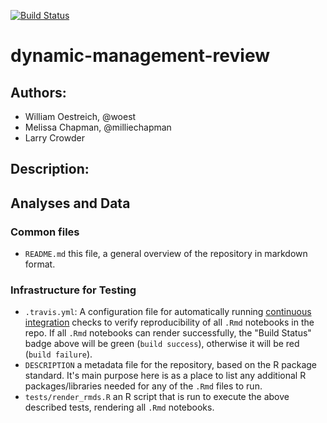 [![Build Status](https://travis-ci.org/milliechapman/dynamic-management-review.svg?branch=master)](https://travis-ci.org/milliechapman/dynamic-management-review)

# dynamic-management-review

## Authors:

- William Oestreich, @woest
- Melissa Chapman, @milliechapman
- Larry Crowder

## Description:

## Analyses and Data


### Common files

- `README.md` this file, a general overview of the repository in markdown format.  

### Infrastructure for Testing

- `.travis.yml`: A configuration file for automatically running [continuous integration](https://travis-ci.com) checks to verify reproducibility of all `.Rmd` notebooks in the repo.  If all `.Rmd` notebooks can render successfully, the "Build Status" badge above will be green (`build success`), otherwise it will be red (`build failure`).  
- `DESCRIPTION` a metadata file for the repository, based on the R package standard. It's main purpose here is as a place to list any additional R packages/libraries needed for any of the `.Rmd` files to run.
- `tests/render_rmds.R` an R script that is run to execute the above described tests, rendering all `.Rmd` notebooks. 
